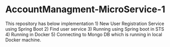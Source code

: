 # AccountManagment-MicroService-1
This repository has below implementation  1) New User Registration Service using Spring Boot 2) Find user service 3) Running using Spring boot in STS 4) Running in Docker 5) Connecting to Mongo DB which is running in local Docker machine.
